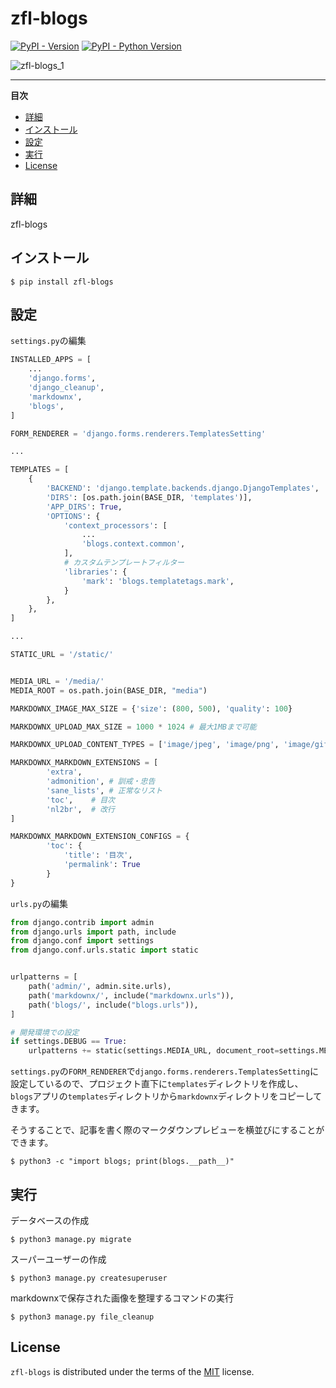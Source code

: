 # zfl-blogs

[![PyPI - Version](https://img.shields.io/pypi/v/zfl-blogs.svg)](https://pypi.org/project/zfl-blogs)
[![PyPI - Python Version](https://img.shields.io/pypi/pyversions/zfl-blogs.svg)](https://pypi.org/project/zfl-blogs)

![zfl-blogs_1](https://github.com/kenno-warise/zfl-blogs/assets/51676019/15ebe6db-72d4-4bd2-94ed-2d24f829b1e3)

-----

**目次**

- [詳細](#詳細)
- [インストール](#インストール)
- [設定](#設定)
- [実行](#実行)
- [License](#license)

## 詳細

zfl-blogs

## インストール

```console
$ pip install zfl-blogs
```

## 設定

`settings.py`の編集

```python
INSTALLED_APPS = [
    ...
    'django.forms',
    'django_cleanup',
    'markdownx',
    'blogs',
]

FORM_RENDERER = 'django.forms.renderers.TemplatesSetting'

...

TEMPLATES = [
    {
        'BACKEND': 'django.template.backends.django.DjangoTemplates',
        'DIRS': [os.path.join(BASE_DIR, 'templates')],
        'APP_DIRS': True,
        'OPTIONS': {
            'context_processors': [
                ...
                'blogs.context.common',
            ],
            # カスタムテンプレートフィルター
            'libraries': {
                'mark': 'blogs.templatetags.mark',
            }
        },
    },
]

...

STATIC_URL = '/static/'


MEDIA_URL = '/media/'
MEDIA_ROOT = os.path.join(BASE_DIR, "media")

MARKDOWNX_IMAGE_MAX_SIZE = {'size': (800, 500), 'quality': 100}

MARKDOWNX_UPLOAD_MAX_SIZE = 1000 * 1024 # 最大1MBまで可能

MARKDOWNX_UPLOAD_CONTENT_TYPES = ['image/jpeg', 'image/png', 'image/gif']

MARKDOWNX_MARKDOWN_EXTENSIONS = [
        'extra',
        'admonition', # 訓戒・忠告
        'sane_lists', # 正常なリスト
        'toc',    # 目次
        'nl2br',  # 改行
]

MARKDOWNX_MARKDOWN_EXTENSION_CONFIGS = {
        'toc': {
            'title': '目次',
            'permalink': True
        }
}

```

`urls.py`の編集

```python
from django.contrib import admin
from django.urls import path, include
from django.conf import settings
from django.conf.urls.static import static


urlpatterns = [
    path('admin/', admin.site.urls),
    path('markdownx/', include("markdownx.urls")),
    path('blogs/', include("blogs.urls")),
]

# 開発環境での設定
if settings.DEBUG == True:
    urlpatterns += static(settings.MEDIA_URL, document_root=settings.MEDIA_ROOT)
```

`settings.py`の`FORM_RENDERER`で`django.forms.renderers.TemplatesSetting`に設定しているので、プロジェクト直下に`templates`ディレクトリを作成し、`blogs`アプリの`templates`ディレクトリから`markdownx`ディレクトリをコピーしてきます。

そうすることで、記事を書く際のマークダウンプレビューを横並びにすることができます。

```console
$ python3 -c "import blogs; print(blogs.__path__)"
```

## 実行

データベースの作成

```console
$ python3 manage.py migrate
```

スーパーユーザーの作成

```console
$ python3 manage.py createsuperuser
```

markdownxで保存された画像を整理するコマンドの実行

```console
$ python3 manage.py file_cleanup
```

## License

`zfl-blogs` is distributed under the terms of the [MIT](https://spdx.org/licenses/MIT.html) license.
